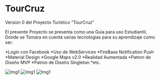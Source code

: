 # TourCruz
Version 0 del Proyecto Turistico "TourCruz"

El presente Proyecto se presenta como una Guia para uso Estudiantil, Donde se Tomara en cuenta varias tecnologias para su aprendizaje como ser:

*Login con Facebook
*Uso de WebServices
*FireBase Notification Push
*Material Design
*Google Maps v2.0
*Realidad Aumentada
*Patron de Diseño MVP
*Patron de Diseño Singleton
*etc.

![Img1](http://appbank.hol.es/3.png)
![Img1](http://appbank.hol.es/4.png)
![Img1](http://appbank.hol.es/5.png)
